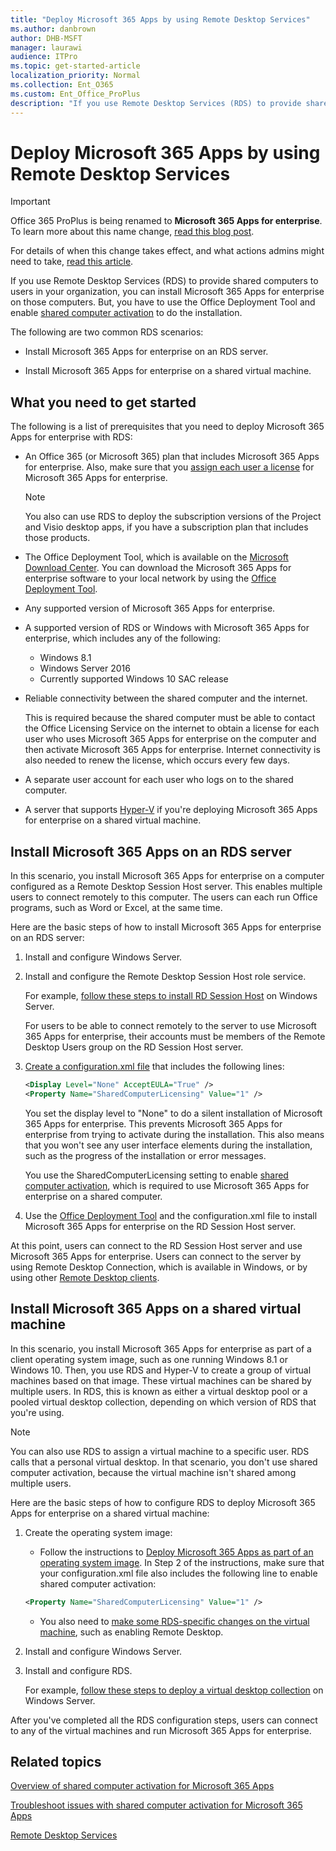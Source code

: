 ```yaml
---
title: "Deploy Microsoft 365 Apps by using Remote Desktop Services"
ms.author: danbrown
author: DHB-MSFT
manager: laurawi
audience: ITPro
ms.topic: get-started-article
localization_priority: Normal
ms.collection: Ent_O365
ms.custom: Ent_Office_ProPlus
description: "If you use Remote Desktop Services (RDS) to provide shared computers to users in your organization, you can install Microsoft 365 Apps on those computers. But, you have to use the Office Deployment Tool and enable shared computer activation to do the installation."
---
```


# Deploy Microsoft 365 Apps by using Remote Desktop Services

> [!IMPORTANT]
> Office 365 ProPlus is being renamed to **Microsoft 365 Apps for enterprise**. To learn more about this name change, [read this blog post](https://go.microsoft.com/fwlink/p/?linkid=2120533). 
>
> For details of when this change takes effect, and what actions admins might need to take, [read this article](name-change.md).

If you use Remote Desktop Services (RDS) to provide shared computers to users in your organization, you can install Microsoft 365 Apps for enterprise on those computers. But, you have to use the Office Deployment Tool and enable [shared computer activation](overview-shared-computer-activation.md) to do the installation.

The following are two common RDS scenarios:

- Install Microsoft 365 Apps for enterprise on an RDS server.

- Install Microsoft 365 Apps for enterprise on a shared virtual machine.

## What you need to get started
<a name="Started"> </a>

The following is a list of prerequisites that you need to deploy Microsoft 365 Apps for enterprise with RDS:

- An Office 365 (or Microsoft 365) plan that includes Microsoft 365 Apps for enterprise. Also, make sure that you [assign each user a license](https://support.office.com/article/997596b5-4173-4627-b915-36abac6786dc) for Microsoft 365 Apps for enterprise.

    > [!NOTE]
    > You also can use RDS to deploy the subscription versions of the Project and Visio desktop apps, if you have a subscription plan that includes those products. 

- The Office Deployment Tool, which is available on the [Microsoft Download Center](https://go.microsoft.com/fwlink/p/?LinkID=626065). You can download the Microsoft 365 Apps for enterprise software to your local network by using the [Office Deployment Tool](overview-of-the-office-2016-deployment-tool.md).

- Any supported version of Microsoft 365 Apps for enterprise.

- A supported version of RDS or Windows with Microsoft 365 Apps for enterprise, which includes any of the following:

  - Windows 8.1
  - Windows Server 2016
  - Currently supported Windows 10 SAC release

- Reliable connectivity between the shared computer and the internet.

    This is required because the shared computer must be able to contact the Office Licensing Service on the internet to obtain a license for each user who uses Microsoft 365 Apps for enterprise on the computer and then activate Microsoft 365 Apps for enterprise. Internet connectivity is also needed to renew the license, which occurs every few days.

- A separate user account for each user who logs on to the shared computer.

- A server that supports [Hyper-V](https://go.microsoft.com/fwlink/p/?LinkId=510585) if you're deploying Microsoft 365 Apps for enterprise on a shared virtual machine.

## Install Microsoft 365 Apps on an RDS server
<a name="Server"> </a>

In this scenario, you install Microsoft 365 Apps for enterprise on a computer configured as a Remote Desktop Session Host server. This enables multiple users to connect remotely to this computer. The users can each run Office programs, such as Word or Excel, at the same time.

Here are the basic steps of how to install Microsoft 365 Apps for enterprise on an RDS server:

1. Install and configure Windows Server.

2. Install and configure the Remote Desktop Session Host role service.

    For example, [follow these steps to install RD Session Host](https://docs.microsoft.com/windows-server/remote/remote-desktop-services/rds-deploy-infrastructure) on Windows Server.

    For users to be able to connect remotely to the server to use Microsoft 365 Apps for enterprise, their accounts must be members of the Remote Desktop Users group on the RD Session Host server.

3. [Create a configuration.xml file](configuration-options-for-the-office-2016-deployment-tool.md) that includes the following lines:

   ```xml
   <Display Level="None" AcceptEULA="True" /> 
   <Property Name="SharedComputerLicensing" Value="1" />
   ```

    You set the display level to "None" to do a silent installation of Microsoft 365 Apps for enterprise. This prevents Microsoft 365 Apps for enterprise from trying to activate during the installation. This also means that you won't see any user interface elements during the installation, such as the progress of the installation or error messages.

    You use the SharedComputerLicensing setting to enable [shared computer activation](overview-shared-computer-activation.md), which is required to use Microsoft 365 Apps for enterprise on a shared computer.

4. Use the [Office Deployment Tool](overview-of-the-office-2016-deployment-tool.md) and the configuration.xml file to install Microsoft 365 Apps for enterprise on the RD Session Host server.

At this point, users can connect to the RD Session Host server and use Microsoft 365 Apps for enterprise. Users can connect to the server by using Remote Desktop Connection, which is available in Windows, or by using other [Remote Desktop clients](https://docs.microsoft.com/windows-server/remote/remote-desktop-services/clients/remote-desktop-clients).

## Install Microsoft 365 Apps on a shared virtual machine
<a name="VM"> </a>

In this scenario, you install Microsoft 365 Apps for enterprise as part of a client operating system image, such as one running Windows 8.1 or Windows 10. Then, you use RDS and Hyper-V to create a group of virtual machines based on that image. These virtual machines can be shared by multiple users. In RDS, this is known as either a virtual desktop pool or a pooled virtual desktop collection, depending on which version of RDS that you're using.

> [!NOTE]
> You can also use RDS to assign a virtual machine to a specific user. RDS calls that a personal virtual desktop. In that scenario, you don't use shared computer activation, because the virtual machine isn't shared among multiple users. 

Here are the basic steps of how to configure RDS to deploy Microsoft 365 Apps for enterprise on a shared virtual machine:

1. Create the operating system image:

   - Follow the instructions to [Deploy Microsoft 365 Apps as part of an operating system image](deploy-microsoft-365-apps-operating-system-image.md). In Step 2 of the instructions, make sure that your configuration.xml file also includes the following line to enable shared computer activation:

   ```xml
   <Property Name="SharedComputerLicensing" Value="1" />
   ```

   - You also need to [make some RDS-specific changes on the virtual machine](https://go.microsoft.com/fwlink/p/?LinkId=510584), such as enabling Remote Desktop.

2. Install and configure Windows Server.

3. Install and configure RDS.

    For example, [follow these steps to deploy a virtual desktop collection](https://docs.microsoft.com/windows-server/remote/remote-desktop-services/rds-create-collection) on Windows Server.

After you've completed all the RDS configuration steps, users can connect to any of the virtual machines and run Microsoft 365 Apps for enterprise.

## Related topics
<a name="VM"> </a>

[Overview of shared computer activation for Microsoft 365 Apps](overview-shared-computer-activation.md)

[Troubleshoot issues with shared computer activation for Microsoft 365 Apps](troubleshoot-shared-computer-activation.md)

[Remote Desktop Services](https://docs.microsoft.com/windows-server/remote/remote-desktop-services/welcome-to-rds)
